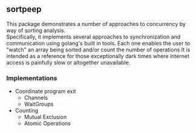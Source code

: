 sortpeep
---

This package demonstrates a number of approaches to concurrency by way of sorting analysis.  
Specifically, it implements several approaches to synchronization and communication using golang's built in tools. Each one enables the user to "watch" an array being sorted and/or count the number of operations 
It is intended as a reference for those exceptionally dark times where internet access is painfully slow or altogether unavailable.


### Implementations
- Coordinate program exit
    - Channels
    - WaitGroups
- Counting
    - Mutual Exclusion
    - Atomic Operations

